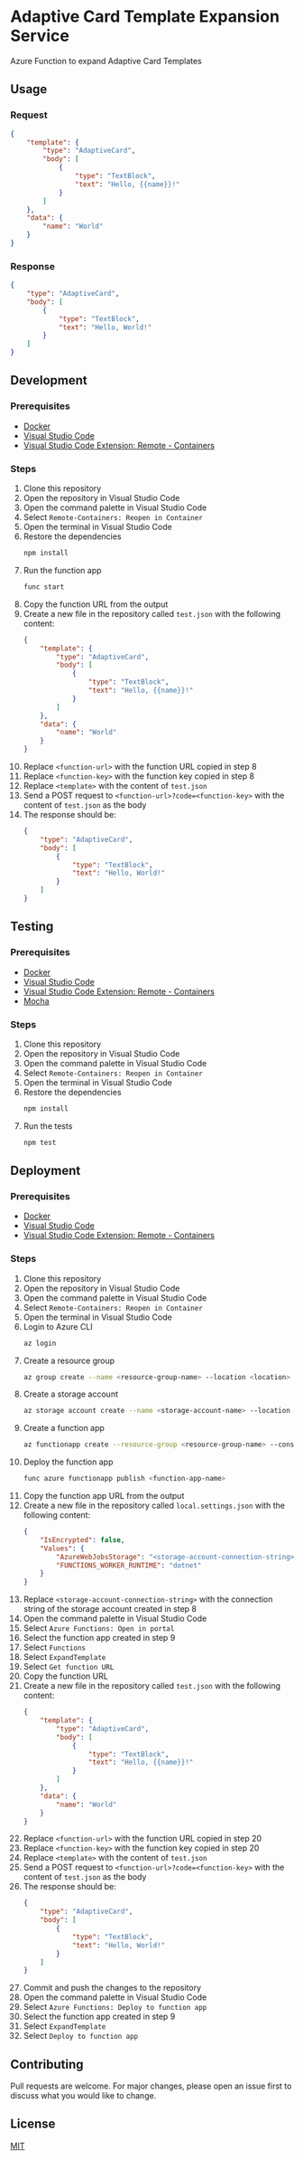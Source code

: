# Adaptive Card Template Expansion Service
Azure Function to expand Adaptive Card Templates

## Usage
### Request
```json
{
    "template": {
        "type": "AdaptiveCard",
        "body": [
            {
                "type": "TextBlock",
                "text": "Hello, {{name}}!"
            }
        ]
    },
    "data": {
        "name": "World"
    }
}
```

### Response
```json
{
    "type": "AdaptiveCard",
    "body": [
        {
            "type": "TextBlock",
            "text": "Hello, World!"
        }
    ]
}
```

## Development
### Prerequisites
- [Docker](https://www.docker.com/)
- [Visual Studio Code](https://code.visualstudio.com/)
- [Visual Studio Code Extension: Remote - Containers](https://marketplace.visualstudio.com/items?itemName=ms-vscode-remote.remote-containers)

### Steps
1. Clone this repository
2. Open the repository in Visual Studio Code
3. Open the command palette in Visual Studio Code
4. Select `Remote-Containers: Reopen in Container`
5. Open the terminal in Visual Studio Code
6. Restore the dependencies
    ```bash
    npm install
    ```
7. Run the function app
    ```bash
    func start
    ```
8. Copy the function URL from the output
9. Create a new file in the repository called `test.json` with the following content:
    ```json
    {
        "template": {
            "type": "AdaptiveCard",
            "body": [
                {
                    "type": "TextBlock",
                    "text": "Hello, {{name}}!"
                }
            ]
        },
        "data": {
            "name": "World"
        }
    }
    ```
10. Replace `<function-url>` with the function URL copied in step 8
11. Replace `<function-key>` with the function key copied in step 8
12. Replace `<template>` with the content of `test.json`
13. Send a POST request to `<function-url>?code=<function-key>` with the content of `test.json` as the body
14. The response should be:
    ```json
    {
        "type": "AdaptiveCard",
        "body": [
            {
                "type": "TextBlock",
                "text": "Hello, World!"
            }
        ]
    }
    ```

## Testing
### Prerequisites
- [Docker](https://www.docker.com/)
- [Visual Studio Code](https://code.visualstudio.com/)
- [Visual Studio Code Extension: Remote - Containers](https://marketplace.visualstudio.com/items?itemName=ms-vscode-remote.remote-containers)
- [Mocha](https://mochajs.org/)

### Steps
1. Clone this repository
2. Open the repository in Visual Studio Code
3. Open the command palette in Visual Studio Code
4. Select `Remote-Containers: Reopen in Container`
5. Open the terminal in Visual Studio Code
6. Restore the dependencies
    ```bash
    npm install
    ```
7. Run the tests
    ```bash
    npm test
    ```

## Deployment
### Prerequisites
- [Docker](https://www.docker.com/)
- [Visual Studio Code](https://code.visualstudio.com/)
- [Visual Studio Code Extension: Remote - Containers](https://marketplace.visualstudio.com/items?itemName=ms-vscode-remote.remote-containers)

### Steps
1. Clone this repository
2. Open the repository in Visual Studio Code
3. Open the command palette in Visual Studio Code
4. Select `Remote-Containers: Reopen in Container`
5. Open the terminal in Visual Studio Code
6. Login to Azure CLI
    ```bash
    az login
    ```
7. Create a resource group
    ```bash
    az group create --name <resource-group-name> --location <location>
    ```
8. Create a storage account
    ```bash
    az storage account create --name <storage-account-name> --location <location> --resource-group <resource-group-name> --sku Standard_LRS
    ```
9. Create a function app
    ```bash
    az functionapp create --resource-group <resource-group-name> --consumption-plan-location <location> --runtime dotnet --functions-version 3 --name <function-app-name> --storage-account <storage-account-name>
    ```
10. Deploy the function app
    ```bash
    func azure functionapp publish <function-app-name>
    ```
11. Copy the function app URL from the output
12. Create a new file in the repository called `local.settings.json` with the following content:
    ```json
    {
        "IsEncrypted": false,
        "Values": {
            "AzureWebJobsStorage": "<storage-account-connection-string>",
            "FUNCTIONS_WORKER_RUNTIME": "dotnet"
        }
    }
    ```
13. Replace `<storage-account-connection-string>` with the connection string of the storage account created in step 8
14. Open the command palette in Visual Studio Code
15. Select `Azure Functions: Open in portal`
16. Select the function app created in step 9
17. Select `Functions`
18. Select `ExpandTemplate`
19. Select `Get function URL`
20. Copy the function URL
21. Create a new file in the repository called `test.json` with the following content:
    ```json
    {
        "template": {
            "type": "AdaptiveCard",
            "body": [
                {
                    "type": "TextBlock",
                    "text": "Hello, {{name}}!"
                }
            ]
        },
        "data": {
            "name": "World"
        }
    }
    ```
22. Replace `<function-url>` with the function URL copied in step 20
23. Replace `<function-key>` with the function key copied in step 20
24. Replace `<template>` with the content of `test.json`
25. Send a POST request to `<function-url>?code=<function-key>` with the content of `test.json` as the body
26. The response should be:
    ```json
    {
        "type": "AdaptiveCard",
        "body": [
            {
                "type": "TextBlock",
                "text": "Hello, World!"
            }
        ]
    }
    ```
27. Commit and push the changes to the repository
28. Open the command palette in Visual Studio Code
29. Select `Azure Functions: Deploy to function app`
30. Select the function app created in step 9
31. Select `ExpandTemplate`
32. Select `Deploy to function app`

## Contributing
Pull requests are welcome. For major changes, please open an issue first to discuss what you would like to change.

## License
[MIT](LICENSE)


